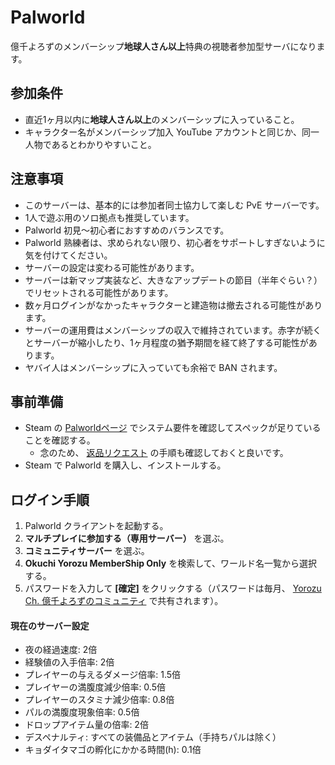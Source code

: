 # Palworld
億千よろずのメンバーシップ**地球人さん以上**特典の視聴者参加型サーバになります。

## 参加条件
- 直近1ヶ月以内に**地球人さん以上**のメンバーシップに入っていること。
- キャラクター名がメンバーシップ加入 YouTube アカウントと同じか、同一人物であるとわかりやすいこと。

## 注意事項
- このサーバーは、基本的には参加者同士協力して楽しむ PvE サーバーです。
- 1人で遊ぶ用のソロ拠点も推奨しています。
- Palworld 初見～初心者におすすめのバランスです。
- Palworld 熟練者は、求められない限り、初心者をサポートしすぎないように気を付けてください。
- サーバーの設定は変わる可能性があります。
- サーバーは新マップ実装など、大きなアップデートの節目（半年ぐらい？）でリセットされる可能性があります。
- 数ヶ月ログインがなかったキャラクターと建造物は撤去される可能性があります。
- サーバーの運用費はメンバーシップの収入で維持されています。赤字が続くとサーバーが縮小したり、1ヶ月程度の猶予期間を経て終了する可能性があります。
- ヤバイ人はメンバーシップに入っていても余裕で BAN されます。

## 事前準備
- Steam の [Palworldページ](https://store.steampowered.com/app/1623730/Palworld/) でシステム要件を確認してスペックが足りていることを確認する。
  - 念のため、 [返品リクエスト](https://store.steampowered.com/steam_refunds/?l=japanese) の手順も確認しておくと良いです。
- Steam で Palworld を購入し、インストールする。

## ログイン手順
1. Palworld クライアントを起動する。
2. **マルチプレイに参加する（専用サーバー）** を選ぶ。
3. **コミュニティサーバー** を選ぶ。
4. **Okuchi Yorozu MemberShip Only** を検索して、ワールド名一覧から選択する。
5. パスワードを入力して **[確定]** をクリックする（パスワードは毎月、 [Yorozu Ch. 億千よろずのコミュニティ](https://www.youtube.com/@okuchiyorozu/community) で共有されます）。 

#### 現在のサーバー設定
- 夜の経過速度: 2倍
- 経験値の入手倍率: 2倍
- プレイヤーの与えるダメージ倍率: 1.5倍
- プレイヤーの満腹度減少倍率: 0.5倍
- プレイヤーのスタミナ減少倍率: 0.8倍
- パルの満腹度現象倍率: 0.5倍
- ドロップアイテム量の倍率: 2倍
- デスペナルティ: すべての装備品とアイテム（手持ちパルは除く）
- キョダイタマゴの孵化にかかる時間(h): 0.1倍
